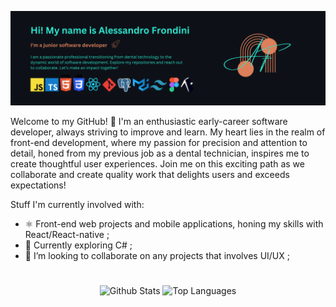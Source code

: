 ![Header](./banner-logo1.png)


Welcome to my GitHub! 🚀 I'm an enthusiastic early-career software developer, always striving to improve and learn. My heart lies in the realm of front-end development, where my passion for precision and attention to detail, honed from my previous job as a dental technician, inspires me to create thoughtful user experiences. 
Join me on this exciting path as we collaborate and create quality work that delights users and exceeds expectations!

Stuff I'm currently involved with:
- ⚛ Front-end web projects and mobile applications, honing my skills with React/React-native ;
- 👾 Currently exploring C# ;
- 👯 I’m looking to collaborate on any projects that involves UI/UX ;

#



<div align="center">
  <img src="https://github-readme-stats.vercel.app/api?username=alessandro-001&hide_title=false&hide_rank=false&show_icons=true&include_all_commits=true&count_private=true&disable_animations=false&theme=tokyonight&locale=en&hide_border=false" height="150" alt="Github Stats"  />
  <img src="https://github-readme-stats.vercel.app/api/top-langs?username=alessandro-001&locale=en&hide_title=false&layout=compact&card_width=320&langs_count=6&theme=tokyonight&hide_border=false" height="150" alt="Top Languages"  />
</div>



<!--
**alessandro-001/alessandro-001** is a ✨ _special_ ✨ repository because its `README.md` (this file) appears on your GitHub profile.

Here are some ideas to get you started:

- 🔭 I’m currently working on ...
- 🌱 I’m currently learning ...
- 👯 I’m looking to collaborate on ...
- 🤔 I’m looking for help with ...
- 💬 Ask me about ...
- 📫 How to reach me: ...
- 😄 Pronouns: ...
- ⚡ Fun fact: ...
-->
